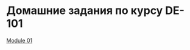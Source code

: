 # Домашние задания по курсу DE-101
[Module 01](https://github.com/OOMorozova/datalearn/tree/main/Module01)
